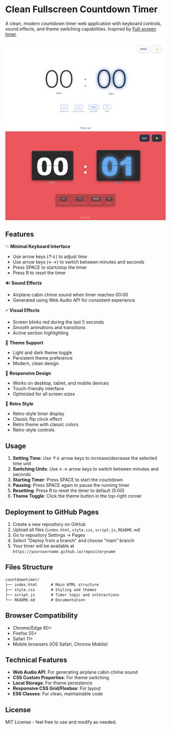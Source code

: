 # Clean Fullscreen Countdown Timer

A clean, modern countdown timer web application with keyboard controls, sound effects, and theme switching capabilities. Inspired by [Full-screen timer](https://github.com/alphakevin/fullscreen-timer).

![Preview](https://github.com/bphw/clean-fullscreen-timer/blob/main/preview.png)
![Blink](https://github.com/bphw/clean-fullscreen-timer/blob/main/blink.png)

## Features

✨ **Minimal Keyboard Interface**
- Use arrow keys (↑↓) to adjust time
- Use arrow keys (←→) to switch between minutes and seconds
- Press SPACE to start/stop the timer
- Press R to reset the timer

🔊 **Sound Effects**
- Airplane cabin chime sound when timer reaches 00:00
- Generated using Web Audio API for consistent experience

⚡ **Visual Effects**
- Screen blinks red during the last 5 seconds
- Smooth animations and transitions
- Active section highlighting

🎨 **Theme Support**
- Light and dark theme toggle
- Persistent theme preference
- Modern, clean design

📱 **Responsive Design**
- Works on desktop, tablet, and mobile devices
- Touch-friendly interface
- Optimized for all screen sizes

🤠 **Retro Style**
- Retro-style timer display
- Classic flip clock effect
- Retro theme with classic colors
- Retro-style controls

## Usage

1. **Setting Time**: Use ↑↓ arrow keys to increase/decrease the selected time unit
2. **Switching Units**: Use ←→ arrow keys to switch between minutes and seconds
3. **Starting Timer**: Press SPACE to start the countdown
4. **Pausing**: Press SPACE again to pause the running timer
5. **Resetting**: Press R to reset the timer to default (5:00)
6. **Theme Toggle**: Click the theme button in the top-right corner

## Deployment to GitHub Pages

1. Create a new repository on GitHub
2. Upload all files (`index.html`, `style.css`, `script.js`, `README.md`)
3. Go to repository Settings → Pages
4. Select "Deploy from a branch" and choose "main" branch
5. Your timer will be available at `https://yourusername.github.io/repositoryname`

## Files Structure

```
countdowntimer/
├── index.html      # Main HTML structure
├── style.css       # Styling and themes
├── script.js       # Timer logic and interactions
└── README.md       # Documentation
```

## Browser Compatibility

- Chrome/Edge 60+
- Firefox 55+
- Safari 11+
- Mobile browsers (iOS Safari, Chrome Mobile)

## Technical Features

- **Web Audio API**: For generating airplane cabin chime sound
- **CSS Custom Properties**: For theme switching
- **Local Storage**: For theme persistence
- **Responsive CSS Grid/Flexbox**: For layout
- **ES6 Classes**: For clean, maintainable code

## License

MIT License - feel free to use and modify as needed.